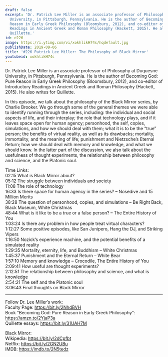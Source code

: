 ```yaml
---
draft: false
excerpt: 'Dr. Patrick Lee Miller is an associate professor of Philosophy at Duquesne
  University, in Pittsburgh, Pennsylvania. He is the author of Becoming God: Pure
  Reason in Early Greek Philosophy (Bloomsbury, 2012), and co-editor of Introductory
  Readings in Ancient Greek and Roman Philosophy (Hackett, 2015). He also writes for
  Quillette.'
id: e226
image: https://i.ytimg.com/vi/xokhlikH74s/hqdefault.jpg
publishDate: 2019-09-06
title: '#226 Patrick Lee Miller: The Philosophy of Black Mirror'
youtubeid: xokhlikH74s
---
```

Dr. Patrick Lee Miller is an associate professor of Philosophy at Duquesne University, in Pittsburgh, Pennsylvania. He is the author of Becoming God: Pure Reason in Early Greek Philosophy (Bloomsbury, 2012), and co-editor of Introductory Readings in Ancient Greek and Roman Philosophy (Hackett, 2015). He also writes for Quillette.

In this episode, we talk about the philosophy of the Black Mirror series, by Charlie Brooker. We go through some of the general themes we were able to identify running through the series, including: the individual and social aspects of life, and their interplay; the role that technology plays, and if it leaves space open for human agency; personhood, the self, copies, simulations, and how we should deal with them; what it is to be the “true” person; the benefits of virtual reality, as well as its drawbacks; mortality, immortality, and the meaning of life; punishment and Nietzsche’s Eternal Return; how we should deal with memory and knowledge, and what we should know. In the latter part of the discussion, we also talk about the usefulness of thought experiments, the relationship between philosophy and science, and the Platonic soul.

Time Links:  
02:15  What is Black Mirror about?  
05:12  The struggle between individuals and society  
11:08  The role of technology                                
16:33  Is there space for human agency in the series? – Nosedive and 15 Million Merits  
38:28  The question of personhood, copies, and simulations – Be Right Back, Black Museum, White Christmas  
48:44  What is it like to be a true or a false person? – The Entire History of You  
1:03:24  Is there any problem in how people treat virtual characters?  
1:12:27  Some positive episodes, like San Junipero, Hang the DJ, and Striking Vipers  
1:16:50  Nozick’s experience machine, and the potential benefits of a simulated reality  
1:29:35  Mortality, eternity, life, and Buddhism – White Christmas  
1:45:37  Punishment and the Eternal Return – White Bear  
1:57:10  Memory and knowledge – Crocodile, The Entire History of You  
2:09:41  How useful are thought experiments?  
2:12:51  The relationship between philosophy and science, and what is knowledge  
2:54:21  The self and the Platonic soul  
3:06:43  Final thoughts on Black Mirror

---

Follow Dr. Lee Miller’s work:  
Faculty Page: https://bit.ly/2NhdBVH  
Book “Becoming God: Pure Reason in Early Greek Philosophy”: https://amzn.to/2YjaP3a  
Quillette essays: https://bit.ly/31UAH7M

Black Mirror:   
Wikipedia: https://bit.ly/2dCpfbt  
Netflix: https://bit.ly/2GN2UBu  
IMDB: https://imdb.to/2N5tedz
